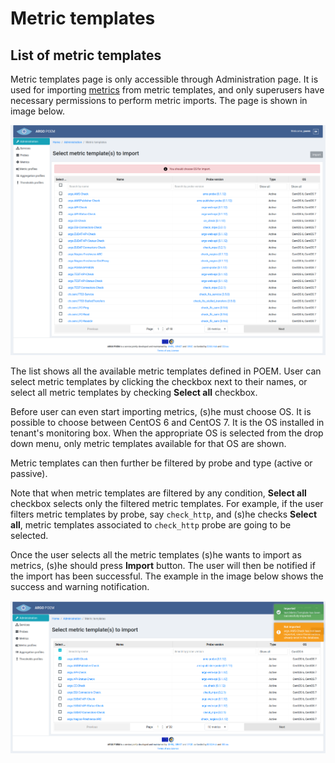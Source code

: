 # Metric templates

## List of metric templates

Metric templates page is only accessible through Administration page. It is used for importing [metrics](tenant_metrics.md) from metric templates, and only superusers have necessary permissions to perform metric imports. The page is shown in image below.

![Tenant Metric templates](figures/tenant_metric_templates.png)

The list shows all the available metric templates defined in POEM. User can select metric templates by clicking the checkbox next to their names, or select all metric templates by checking **Select all** checkbox. 

Before user can even start importing metrics, (s)he must choose OS. It is possible to choose between CentOS 6 and CentOS 7. It is the OS installed in tenant's monitoring box. When the appropriate OS is selected from the drop down menu, only metric templates available for that OS are shown.

Metric templates can then further be filtered by probe and type (active or passive).

Note that when metric templates are filtered by any condition, **Select all** checkbox selects only the filtered metric templates. For example, if the user filters metric templates by probe, say `check_http`, and (s)he checks **Select all**, metric templates associated to `check_http` probe are going to be selected.

Once the user selects all the metric templates (s)he wants to import as metrics, (s)he should press **Import** button. The user will then be notified if the import has been successful. The example in the image below shows the success and warning notification.

![Tenant Metric Templates Notification](figures/tenant_metric_templates_notification.png)
